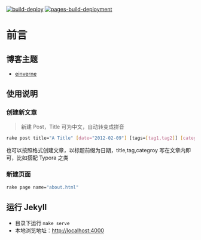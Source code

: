 [![build-deploy](https://github.com/SAMZONG/samzong.me/actions/workflows/ci.yml/badge.svg)](https://github.com/SAMZONG/samzong.me/actions/workflows/ci.yml)  [![pages-build-deployment](https://github.com/SAMZONG/samzong.me/actions/workflows/pages/pages-build-deployment/badge.svg?branch=gh-pages)](https://github.com/SAMZONG/samzong.me/actions/workflows/pages/pages-build-deployment)

# 前言

## 博客主题

- [einverne](https://github.com/einverne/einverne.github.io)

## 使用说明

### 创建新文章

> 新建 Post，Title 可为中文，自动转变成拼音

```bash
rake post title="A Title" [date="2012-02-09"] [tags=[tag1,tag2]] [category="category"]
```

也可以按照格式创建文章，以标题前缀为日期，title,tag,categroy 写在文章内即可，比如搭配 Typora 之类

### 新建页面

```bash
rake page name="about.html"
```

## 运行 Jekyll

- 目录下运行 `make serve`
- 本地浏览地址：[http://localhost:4000](http://localhost:4000)

